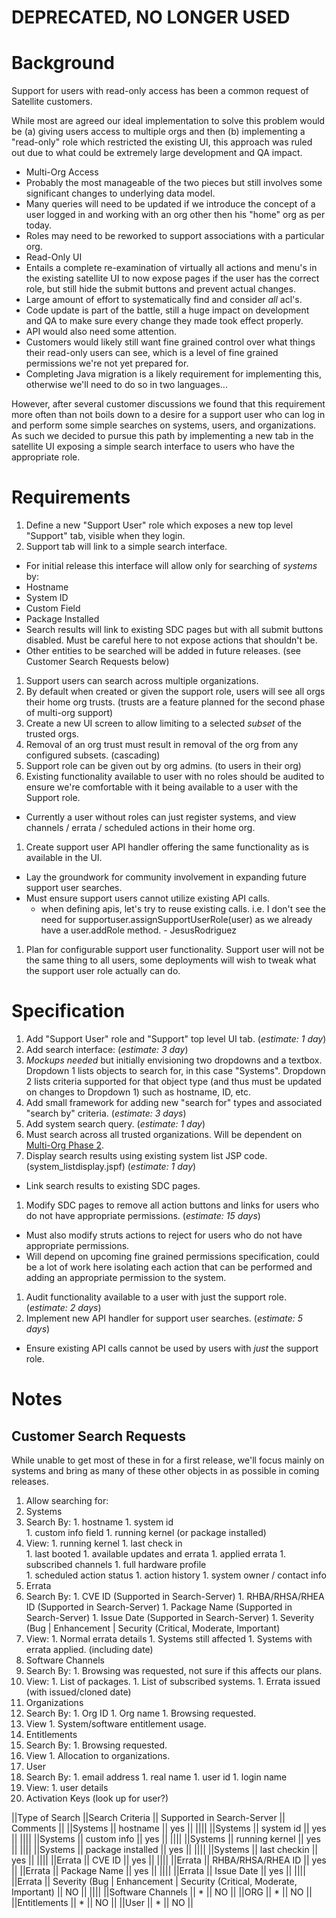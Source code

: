 
# **DEPRECATED, NO LONGER USED**

# Background



Support for users with read-only access has been a common request of Satellite customers.

While most are agreed our ideal implementation to solve this problem would be (a) giving users access to multiple orgs and then (b) implementing a "read-only" role which restricted the existing UI, this approach was ruled out due to what could be extremely large development and QA impact.

 * Multi-Org Access
  * Probably the most manageable of the two pieces but still involves some significant changes to underlying data model. 
  * Many queries will need to be updated if we introduce the concept of a user logged in and working with an org other then his "home" org as per today.
  * Roles may need to be reworked to support associations with a particular org.
 * Read-Only UI
  * Entails a complete re-examination of virtually all actions and menu's in the existing satellite UI to now expose pages if the user has the correct role, but still hide the submit buttons and prevent actual changes.
  * Large amount of effort to systematically find and consider *all* acl's.
  * Code update is part of the battle, still a huge impact on development and QA to make sure every change they made took effect properly.
  * API would also need some attention.
  * Customers would likely still want fine grained control over what things their read-only users can see, which is a level of fine grained permissions we're not yet prepared for.
  * Completing Java migration is a likely requirement for implementing this, otherwise we'll need to do so in two languages...

However, after several customer discussions we found that this requirement more often than not boils down to a desire for a support user who can log in and perform some simple searches on systems, users, and organizations. As such we decided to pursue this path by implementing a new tab in the satellite UI exposing a simple search interface to users who have the appropriate role.
# Requirements



 1. Define a new "Support User" role which exposes a new top level "Support" tab, visible when they login.
 1. Support tab will link to a simple search interface.
  * For initial release this interface will allow only for searching of *systems* by:
   * Hostname
   * System ID
   * Custom Field
   * Package Installed
  * Search results will link to existing SDC pages but with all submit buttons disabled. Must be careful here to not expose actions that shouldn't be.
  * Other entities to be searched will be added in future releases. (see Customer Search Requests below)
 1. Support users can search across multiple organizations.
  1. By default when created or given the support role, users will see all orgs their home org trusts. (trusts are a feature planned for the second phase of multi-org support)
  1. Create a new UI screen to allow limiting to a selected *subset* of the trusted orgs.
  1. Removal of an org trust must result in removal of the org from any configured subsets. (cascading)
 1. Support role can be given out by org admins. (to users in their org)
 1. Existing functionality available to user with no roles should be audited to ensure we're comfortable with it being available to a user with the Support role.
  * Currently a user without roles can just register systems, and view channels / errata / scheduled actions in their home org.
 1. Create support user API handler offering the same functionality as is available in the UI.
  * Lay the groundwork for community involvement in expanding future support user searches.
  * Must ensure support users cannot utilize existing API calls.
    * when defining apis, let's try to reuse existing calls. i.e. I don't see the need for supportuser.assignSupportUserRole(user) as we already have a user.addRole method. - JesusRodriguez
 1. Plan for configurable support user functionality. Support user will not be the same thing to all users, some deployments will wish to tweak what the support user role actually can do.
# Specification



 1. Add "Support User" role and "Support" top level UI tab. (*estimate: 1 day*)
 1. Add search interface: (*estimate: 3 day*)
  1. *Mockups needed* but initially envisioning two dropdowns and a textbox. Dropdown 1 lists objects to search for, in this case "Systems". Dropdown 2 lists criteria supported for that object type (and thus must be updated on changes to Dropdown 1) such as hostname, ID, etc.
 1. Add small framework for adding new "search for" types and associated "search by" criteria. (*estimate: 3 days*)
 1. Add system search query. (*estimate: 1 day*)
  1. Must search across all trusted organizations. Will be dependent on [Multi-Org Phase 2](Features_MultiOrg2).
 1. Display search results using existing system list JSP code. (system_listdisplay.jspf) (*estimate: 1 day*)
  * Link search results to existing SDC pages.
 1. Modify SDC pages to remove all action buttons and links for users who do not have appropriate permissions. (*estimate: 15 days*)
  * Must also modify struts actions to reject for users who do not have appropriate permissions.
  * Will depend on upcoming fine grained permissions specification, could be a lot of work here isolating each action that can be performed and adding an appropriate permission to the system.
 1. Audit functionality available to a user with just the support role. (*estimate: 2 days*)
 1. Implement new API handler for support user searches. (*estimate: 5 days*)
  * Ensure existing API calls cannot be used by users with *just* the support role.
# Notes

## Customer Search Requests




While unable to get most of these in for a first release, we'll focus mainly on systems and bring as many of these other objects in as possible in coming releases.

 1. Allow searching for:
  1. Systems
   1. Search By:
    1. hostname 
    1. system id  
    1. custom info field 
    1. running kernel (or package installed)  
   1. View:
    1. running kernel
    1. last check in   
    1. last booted
    1. available updates and errata
    1. applied errata
    1. subscribed channels
    1. full hardware profile   
    1. scheduled action status
    1. action history
    1. system owner / contact info
  1. Errata
   1. Search By:
    1. CVE ID     (Supported in Search-Server)
    1. RHBA/RHSA/RHEA ID   (Supported in Search-Server)
    1. Package Name   (Supported in Search-Server)
    1. Issue Date   (Supported in Search-Server)
    1. Severity (Bug | Enhancement | Security (Critical, Moderate, Important)   
   1. View:
    1. Normal errata details
    1. Systems still affected
    1. Systems with errata applied. (including date)
  1. Software Channels
   1. Search By:
    1. Browsing was requested, not sure if this affects our plans.
   1. View:
    1. List of packages.
    1. List of subscribed systems.
    1. Errata issued (with issued/cloned date)
  1. Organizations
   1. Search By:
    1. Org ID
    1. Org name
    1. Browsing requested.
   1. View
    1. System/software entitlement usage.
  1. Entitlements
   1. Search By:
    1. Browsing requested.
   1. View
    1. Allocation to organizations.
  1. User
   1. Search By:
    1. email address
    1. real name
    1. user id
    1. login name
   1. View:
    1. user details
  1. Activation Keys (look up for user?)


||Type of Search ||Search Criteria || Supported in Search-Server || Comments ||
||Systems || hostname || yes || ||||
||Systems || system id || yes || ||||
||Systems || custom info || yes || ||||
||Systems || running kernel || yes || ||||
||Systems || package installed || yes || ||||
||Systems || last checkin || yes || ||||
||Errata || CVE ID  || yes || ||||
||Errata || RHBA/RHSA/RHEA ID || yes ||
||Errata || Package Name || yes || ||||
||Errata || Issue Date || yes || ||||
||Errata || Severity (Bug | Enhancement | Security (Critical, Moderate, Important) || NO || ||||
||Software Channels || * || NO ||
||ORG || * || NO ||
||Entitlements || * || NO ||
||User || * || NO ||